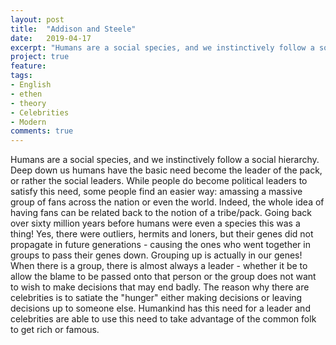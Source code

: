 ```yaml
---
layout: post
title:  "Addison and Steele"
date:   2019-04-17
excerpt: "Humans are a social species, and we instinctively follow a social hierarchy. Deep down us humans have the basic need become the leader of the pack, or rather the social leaders."
project: true
feature: 
tags:
- English
- ethen
- theory
- Celebrities
- Modern
comments: true
---
```


Humans are a social species, and we instinctively follow a social hierarchy. Deep down us humans have the basic need become the leader of the pack, or rather the social leaders. While people do become political leaders to satisfy this need, some people find an easier way: amassing a massive group of fans across the nation or even the world. Indeed, the whole idea of having fans can be related back to the notion of a tribe/pack. Going back over sixty million years before humans were even a species this was a thing! Yes, there were outliers, hermits and loners, but their genes did not propagate in future generations - causing the ones who went together in groups to pass their genes down. Grouping up is actually in our genes! When there is a group, there is almost always a leader - whether it be to allow the blame to be passed onto that person or the group does not want to wish to make decisions that may end badly. The reason why there are celebrities is to satiate the "hunger" either making decisions or leaving decisions up to someone else. Humankind has this need for a leader and celebrities are able to use this need to take advantage of the common folk to get rich or famous.